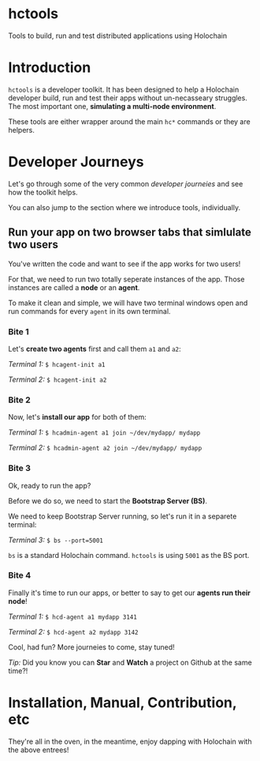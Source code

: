 # hctools
Tools to build, run and test distributed applications using Holochain

# Introduction
`hctools` is a developer toolkit.
It has been designed to help a Holochain developer build, run and test their apps without un-necasseary struggles.
The most important one, **simulating a multi-node environment**.

These tools are either wrapper around the main `hc*` commands or they are helpers.

# Developer Journeys
Let's go through some of the very common *developer journeies* and see how the toolkit helps.

You can also jump to the section where we introduce tools, individually.

## Run your app on two browser tabs that simlulate two users
You've written the code and want to see if the app works for two users!

For that, we need to run two totally seperate instances of the app. Those instances are called a **node** or an **agent**.

To make it clean and simple, we will have two terminal windows open and run commands for every `agent` in its own terminal.

### Bite 1
Let's **create two agents** first and call them `a1` and `a2`:

*Terminal 1:* `$ hcagent-init a1`

*Terminal 2:* `$ hcagent-init a2`

### Bite 2
Now, let's **install our app** for both of them:

*Terminal 1:* `$ hcadmin-agent a1 join ~/dev/mydapp/ mydapp`

*Terminal 2:* `$ hcadmin-agent a2 join ~/dev/mydapp/ mydapp`

### Bite 3
Ok, ready to run the app?

Before we do so, we need to start the **Bootstrap Server (BS)**.

We need to keep Bootstrap Server running, so let's run it in a separete terminal:

*Terminal 3:* `$ bs --port=5001`

`bs` is a standard Holochain command. `hctools` is using `5001` as the BS port.

### Bite 4

Finally it's time to run our apps, or better to say to get our **agents run their node**!

*Terminal 1:* `$ hcd-agent a1 mydapp 3141`

*Terminal 2:* `$ hcd-agent a2 mydapp 3142`

Cool, had fun? More journeies to come, stay tuned!

*Tip:* Did you know you can **Star** and **Watch** a project on Github at the same time?!

# Installation, Manual, Contribution, etc
They're all in the oven, in the meantime, enjoy dapping with Holochain with the above entrees!
